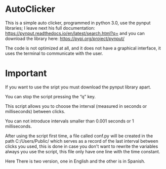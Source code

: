 # AutoClicker
This is a simple auto clicker, programmed in python 3.0, use the pynput libraries; I leave next his full documentation: https://pynput.readthedocs.io/en/latest/search.html?q= and you can download the library here: https://pypi.org/project/pynput/

The code is not optimized at all, and it does not have a graphical interface, it uses the terminal to communicate with the user.

# Important
If you want to use the sript you must download the pynput library apart.

You can stop the script pressing the “q” key.

This script allows you to choose the interval (measured in seconds or milliseconds) between clicks.

You can not introduce intervals smaller than 0.001 seconds or 1 milliseconds.

After using the script first time, a file called conf.py will be created in the path C:/Users/Public/ which serves as a record of the last interval between clicks you used, this is done in case you don't want to rewrite the variables always you use the script, this file only have one line with the time constant.

Here There is two version, one in English and the other is in Spanish.
